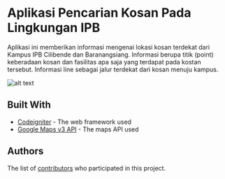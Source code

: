 # Aplikasi Pencarian Kosan Pada Lingkungan IPB

Aplikasi ini memberikan informasi mengenai lokasi kosan terdekat dari Kampus IPB Cilibende dan Baranangsiang. Informasi berupa titik (point) keberadaan kosan dan fasilitas apa saja yang terdapat pada kostan tersebut. Informasi line sebagai jalur terdekat dari kosan menuju kampus.

![alt text](https://raw.githubusercontent.com/muhamadshb/IPB-Kost/master/captures/ipbkost-1513651791374.png)

## Built With

* [Codeigniter](https://codeigniter.com/docs) - The web framework used
* [Google Maps v3 API](http://biostall.com/codeigniter-google-maps-v3-api-library/) - The maps API used

## Authors

The list of [contributors](https://github.com/muhamadshb/IPB-Kost/graphs/contributors) who participated in this project.

